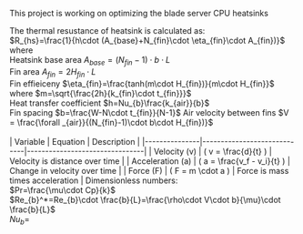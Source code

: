 This project is working on optimizing the blade server CPU heatsinks

The thermal resustance of heatsink is calculated as: <br/>
$R_{hs}=\frac{1}{h\cdot (A_{base}+N_{fin}\cdot \eta_{fin}\cdot A_{fin})}$ <br/>
where <br/>
Heatsink base area $A_{base}=(N_{fin}-1)\cdot b\cdot L$ <br/>
Fin area $A_{fin}=2H_{fin}\cdot L$ <br/>
Fin effieiceny $\eta_{fin}=\frac{tanh(m\cdot H_{fin})}{m\cdot H_{fin}}$ where $m=\sqrt{\frac{2h}{k_{fin}\cdot t_{fin}}}$ <br/>
Heat transfer coefficient $h=Nu_{b}\frac{k_{air}}{b}$ <br/>
Fin spacing $b=\frac{W-N\cdot t_{fin}}{N-1}$
Air velocity between fins $V = \frac{\forall _{air}}{(N_{fin}-1)\cdot b\cdot H_{fin})}$ <br/> <br/>
| Variable      | Equation                    | Description                   |
|---------------|-----------------------------|--------------------------------|
| Velocity \(v\)   | \( v = \frac{d}{t} \)       | Velocity is distance over time |
| Acceleration \(a\) | \( a = \frac{v_f - v_i}{t} \) | Change in velocity over time   |
| Force \(F\)      | \( F = m \cdot a \)          | Force is mass times acceleration |
Dimensionless numbers: <br/>
$Pr=\frac{\mu\cdot Cp}{k}$ <br/>
$Re_{b}^*=Re_{b}\cdot \frac{b}{L}=\frac{\rho\cdot V\cdot b}{\mu}\cdot \frac{b}{L}$ <br/>
$Nu_{b}=$

